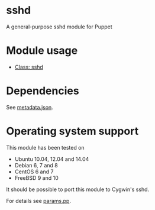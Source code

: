 sshd
====

A general-purpose sshd module for Puppet

# Module usage

* [Class: sshd](manifests/init.pp)

# Dependencies

See [metadata.json](metadata.json).

# Operating system support

This module has been tested on

* Ubuntu 10.04, 12.04 and 14.04
* Debian 6, 7 and 8
* CentOS 6 and 7
* FreeBSD 9 and 10

It should be possible to port this module to Cygwin's sshd.

For details see [params.pp](manifests/params.pp).
